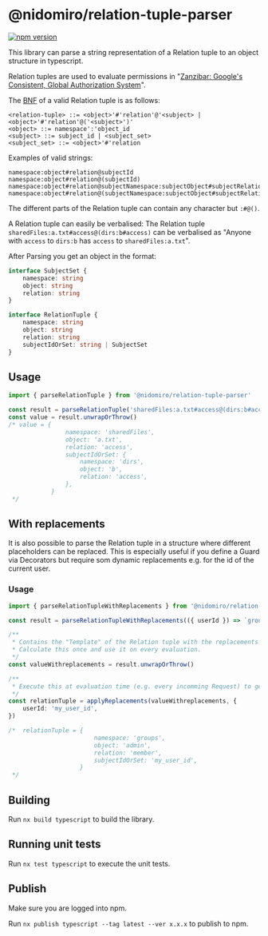 # @nidomiro/relation-tuple-parser

[![npm version](https://badge.fury.io/js/@nidomiro%2Frelation-tuple-parser.svg)](https://www.npmjs.com/package/@nidomiro/relation-tuple-parser)

This library can parse a string representation of a Relation tuple to an object structure in typescript.

Relation tuples are used to evaluate permissions in "[Zanzibar: Google's Consistent, Global Authorization System](https://research.google/pubs/pub48190/)".

The [BNF](https://en.wikipedia.org/wiki/Backus%E2%80%93Naur_form) of a valid Relation tuple is as follows:

```BNF
<relation-tuple> ::= <object>'#'relation'@'<subject> | <object>'#'relation'@('<subject>')'
<object> ::= namespace':'object_id
<subject> ::= subject_id | <subject_set>
<subject_set> ::= <object>'#'relation
```

Examples of valid strings:

```
namespace:object#relation@subjectId
namespace:object#relation@(subjectId)
namespace:object#relation@subjectNamespace:subjectObject#subjectRelation
namespace:object#relation@(subjectNamespace:subjectObject#subjectRelation)
```

The different parts of the Relation tuple can contain any character but `:#@()`.

A Relation tuple can easily be verbalised:
The Relation tuple `sharedFiles:a.txt#access@(dirs:b#access)` can be verbalised as "Anyone with `access` to `dirs:b`
has `access` to `sharedFiles:a.txt`".

After Parsing you get an object in the format:

```ts
interface SubjectSet {
	namespace: string
	object: string
	relation: string
}

interface RelationTuple {
	namespace: string
	object: string
	relation: string
	subjectIdOrSet: string | SubjectSet
}
```

## Usage

```ts
import { parseRelationTuple } from '@nidomiro/relation-tuple-parser'

const result = parseRelationTuple('sharedFiles:a.txt#access@(dirs:b#access)')
const value = result.unwrapOrThrow()
/* value = {
				namespace: 'sharedFiles',
				object: 'a.txt',
				relation: 'access',
				subjectIdOrSet: {
					namespace: 'dirs',
					object: 'b',
					relation: 'access',
				},
			}
 */
```

## With replacements

It is also possible to parse the Relation tuple in a structure where different placeholders can be replaced.
This is especially useful if you define a Guard via Decorators but require som dynamic replacements e.g. for the id of
the current user.

### Usage

```ts
import { parseRelationTupleWithReplacements } from '@nidomiro/relation-tuple-parser'

const result = parseRelationTupleWithReplacements(({ userId }) => `groups:admin#member@${userId}`)

/**
 * Contains the "Template" of the Relation tuple with the replacements defined above.
 * Calculate this once and use it on every evaluation.
 */
const valueWithreplacements = result.unwrapOrThrow()

/**
 * Execute this at evaluation time (e.g. every incomming Request) to get the actual Relation tuple to evaluate against.
 */
const relationTuple = applyReplacements(valueWithreplacements, {
	userId: 'my_user_id',
})

/*	relationTuple = {
						namespace: 'groups',
						object: 'admin',
						relation: 'member',
						subjectIdOrSet: 'my_user_id',
					}
 */
```

## Building

Run `nx build typescript` to build the library.

## Running unit tests

Run `nx test typescript` to execute the unit tests.

## Publish

Make sure you are logged into npm.

Run `nx publish typescript --tag latest --ver x.x.x` to publish to npm.
